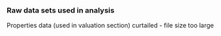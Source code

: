 ### Raw data sets used in analysis

Properties data (used in valuation section) curtailed - file size too large
